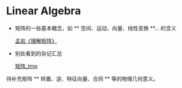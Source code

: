 # Linear Algebra

- 矩阵的一些基本概念，如 ** 空间、运动、向量、线性变换 **... 的含义

    [孟岩《理解矩阵》](孟岩《理解矩阵》.md)

- 别处看到的杂记汇总

    [矩阵_tmp](矩阵杂记.md)

待补充矩阵 ** 转置、逆、特征向量、合同 ** 等的物理几何意义。
